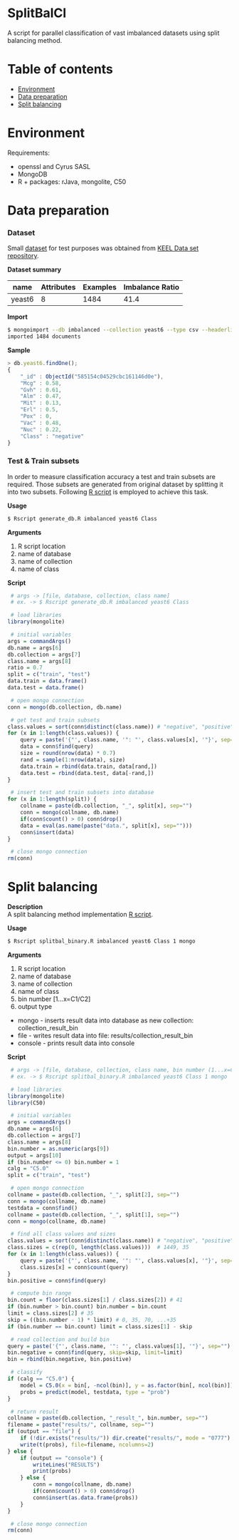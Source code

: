 # SplitBalCl
A script for parallel classification of vast imbalanced datasets using split balancing method.

# Table of contents
- [Environment](#environment)
- [Data preparation](#data-preparation)
- [Split balancing](#split-balancing)

# Environment
Requirements:
* openssl and Cyrus SASL
* MongoDB
* R + packages: rJava, mongolite, C50

# Data preparation
### Dataset
Small [dataset](datasets/yeast6.csv) for test purposes was obtained from [KEEL Data set repository](http://sci2s.ugr.es/keel/imbalanced.php).<br>

**Dataset summary**

name | Attributes | Examples | Imbalance Ratio
--- | --- | --- | ---
yeast6 | 8 | 1484 | 41.4

**Import**
```sh
$ mongoimport --db imbalanced --collection yeast6 --type csv --headerline --file datasets/yeast6.csv
imported 1484 documents
```

**Sample**
```js
> db.yeast6.findOne();
{
	"_id" : ObjectId("585154c04529cbc161146d0e"),
	"Mcg" : 0.58,
	"Gvh" : 0.61,
	"Alm" : 0.47,
	"Mit" : 0.13,
	"Erl" : 0.5,
	"Pox" : 0,
	"Vac" : 0.48,
	"Nuc" : 0.22,
	"Class" : "negative"
}
```
### Test & Train subsets
In order to measure classification accuracy a test and train subsets are required. Those subsets are generated from original dataset by splitting it into two subsets. Following [R script](scripts/R/generate_db.R) is employed to achieve this task.<br>

**Usage**
```sh
$ Rscript generate_db.R imbalanced yeast6 Class
```

**Arguments**

1. R script location
2. name of database
3. name of collection
4. name of class

**Script**
```r
 # args -> [file, database, collection, class name]
 # ex. -> $ Rscript generate_db.R imbalanced yeast6 Class

 # load libraries
library(mongolite)

 # initial variables
args = commandArgs()
db.name = args[6]
db.collection = args[7]
class.name = args[8]
ratio = 0.7
split = c("train", "test")
data.train = data.frame()
data.test = data.frame()

 # open mongo connection
conn = mongo(db.collection, db.name)

 # get test and train subsets
class.values = sort(conn$distinct(class.name)) # "negative", "positive"
for (x in 1:length(class.values)) {
	query = paste('{"', class.name, '": "', class.values[x], '"}', sep="")
	data = conn$find(query)
	size = round(nrow(data) * 0.7)	
	rand = sample(1:nrow(data), size)
	data.train = rbind(data.train, data[rand,])
	data.test = rbind(data.test, data[-rand,])
}

 # insert test and train subsets into database
for (x in 1:length(split)) {
	collname = paste(db.collection, "_", split[x], sep="")
	conn = mongo(collname, db.name)
	if(conn$count() > 0) conn$drop()
	data = eval(as.name(paste("data.", split[x], sep="")))
	conn$insert(data)
}

 # close mongo connection
rm(conn)
```

# Split balancing
**Description**<br>
A split balancing method implementation [R script](scripts/R/splitbal_binary.R).<br>

**Usage**
```sh
$ Rscript splitbal_binary.R imbalanced yeast6 Class 1 mongo
```

**Arguments**

1. R script location
2. name of database
3. name of collection
4. name of class
5. bin number [1...x=C1/C2]
6. output type
  * mongo - inserts result data into database as new collection: collection_result_bin
  * file - writes result data into file: results/collection_result_bin
  * console - prints result data into console

**Script**
```r
 # args -> [file, database, collection, class name, bin number (1...x=C1/C2), output (mongo, file, console)]
 # ex. -> $ Rscript splitbal_binary.R imbalanced yeast6 Class 1 mongo

 # load libraries
library(mongolite)
library(C50)

 # initial variables
args = commandArgs()
db.name = args[6]
db.collection = args[7]
class.name = args[8]
bin.number = as.numeric(args[9])
output = args[10]
if (bin.number <= 0) bin.number = 1
calg = "C5.0"
split = c("train", "test")

 # open mongo connection
collname = paste(db.collection, "_", split[2], sep="")
conn = mongo(collname, db.name)
testdata = conn$find()
collname = paste(db.collection, "_", split[1], sep="")
conn = mongo(collname, db.name)

 # find all class values and sizes
class.values = sort(conn$distinct(class.name)) # "negative", "positive"
class.sizes = c(rep(0, length(class.values)))  # 1449, 35
for (x in 1:length(class.values)) {
	query = paste('{"', class.name, '": "', class.values[x], '"}', sep="")
	class.sizes[x] = conn$count(query)
}
bin.positive = conn$find(query)

 # compute bin range
bin.count = floor(class.sizes[1] / class.sizes[2]) # 41
if (bin.number > bin.count) bin.number = bin.count
limit = class.sizes[2] # 35
skip = ((bin.number - 1) * limit) # 0, 35, 70, ...+35
if (bin.number == bin.count) limit = class.sizes[1] - skip

 # read collection and build bin
query = paste('{"', class.name, '": "', class.values[1], '"}', sep="")
bin.negative = conn$find(query, skip=skip, limit=limit)
bin = rbind(bin.negative, bin.positive)

 # classify
if (calg == "C5.0") {
	model = C5.0(x = bin[, -ncol(bin)], y = as.factor(bin[, ncol(bin)]))
	probs = predict(model, testdata, type = "prob")
}

 # return result
collname = paste(db.collection, "_result_", bin.number, sep="")
filename = paste("results/", collname, sep="")
if (output == "file") {
	if (!dir.exists("results/")) dir.create("results/", mode = "0777")
	write(t(probs), file=filename, ncolumns=2)
} else {
	if (output == "console") {
		writeLines("RESULTS")
		print(probs)
	} else {
		conn = mongo(collname, db.name)
		if(conn$count() > 0) conn$drop()
		conn$insert(as.data.frame(probs))
	}
}

 # close mongo connection
rm(conn)
```
